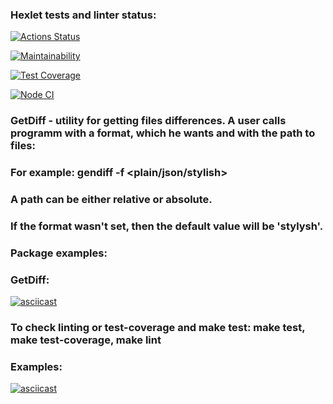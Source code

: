 ### Hexlet tests and linter status:
[![Actions Status](https://github.com/kristinafrdx/frontend-project-46/workflows/hexlet-check/badge.svg)](https://github.com/kristinafrdx/frontend-project-46/actions)

[![Maintainability](https://api.codeclimate.com/v1/badges/22291527cfe2d583fc1c/maintainability)](https://codeclimate.com/github/kristinafrdx/frontend-project-46/maintainability)

[![Test Coverage](https://api.codeclimate.com/v1/badges/22291527cfe2d583fc1c/test_coverage)](https://codeclimate.com/github/kristinafrdx/frontend-project-46/test_coverage)

[![Node CI](https://github.com/kristinafrdx/frontend-project-46/actions/workflows/main.yml/badge.svg)](https://github.com/kristinafrdx/frontend-project-46/actions/workflows/main.yml)

### GetDiff - utility for getting files differences. A user calls programm with a format, which he wants and with the path to files:
### For example: gendiff -f <plain/json/stylish> <pathToFile1> <pathToFile2>

### A path can be either relative or absolute.

### If the format wasn't set, then the default value will be 'stylysh'.
### Package examples:
### GetDiff:
[![asciicast](https://asciinema.org/a/1rcyWdI4lWUNdnU96pUyL9th2.svg)](https://asciinema.org/a/1rcyWdI4lWUNdnU96pUyL9th2)

### To check linting or test-coverage and make test: make test, make test-coverage, make lint
### Examples:
[![asciicast](https://asciinema.org/a/2H1UQXDQR172xHwbdD1kMprXE.svg)](https://asciinema.org/a/2H1UQXDQR172xHwbdD1kMprXE)
